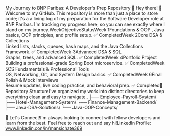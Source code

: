 My Journey to BNP Paribas: A Developer's Prep Repository 🚀
Hey there! 👋 Welcome to my GitHub. This repository is more than just a place to store code; it's a a living log of my preparation for the Software Developer role at BNP Paribas. I'm tracking my progress here, so you can see exactly where I stand on my journey.WeekObjectiveStatusWeek 1Foundations & OOP , Java basics, OOP principles, and profile setup.
✅ CompletedWeek 2Core DSA & Collections <br> Linked lists, stacks, queues, hash maps, and the Java Collections Framework.
✅ CompletedWeek 3Advanced DSA & SQL <br> Graphs, trees, and advanced SQL.
✅ CompletedWeek 4Portfolio Project <br> Building a professional-grade Spring Boot microservice.
✅ CompletedWeek 5CS Fundamentals & Professional Tools <br> OS, Networking, Git, and System Design basics.
✅ CompletedWeek 6Final Polish & Mock Interviews <br> Resume updates, live coding practice, and behavioral prep.
✅ Completed📂 Repository StructureI've organized my work into distinct directories to keep everything clean and easy to navigate..
├── Employee-Payroll-System/
├── Hotel-Management-System/
├── Finance-Management-Backend/
├── Java-DSA-Solutions/
└── Java-OOP-Concepts/

🤝 Let's Connect!I'm always looking to connect with fellow developers and learn from the best. 
 Feel free to reach out and say hi!LinkedIn Profile: www.linkedin.con/in/mansichate369
